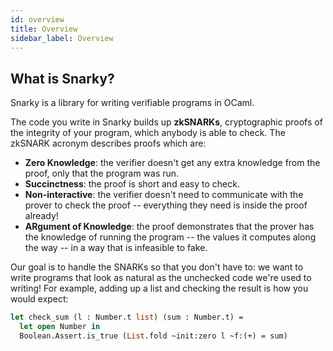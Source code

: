 ```yaml
---
id: overview
title: Overview
sidebar_label: Overview
---
```


## What is Snarky?

Snarky is a library for writing verifiable programs in OCaml.

The code you write in Snarky builds up **zkSNARKs**, cryptographic proofs of
the integrity of your program, which anybody is able to check. The zkSNARK
acronym describes proofs which are:
* **Zero Knowledge**: the verifier doesn't get any extra knowledge from the
  proof, only that the program was run.
* **Succinctness**: the proof is short and easy to check.
* **Non-interactive**: the verifier doesn't need to communicate with the prover
  to check the proof -- everything they need is inside the proof already!
* **ARgument of Knowledge**: the proof demonstrates that the prover has the
  knowledge of running the program -- the values it computes along the way --
  in a way that is infeasible to fake.

Our goal is to handle the SNARKs so that you don't have to: we want to write
programs that look as natural as the unchecked code we're used to writing! For
example, adding up a list and checking the result is how you would expect:
```ocaml
let check_sum (l : Number.t list) (sum : Number.t) =
  let open Number in
  Boolean.Assert.is_true (List.fold ~init:zero l ~f:(+) = sum)
```
